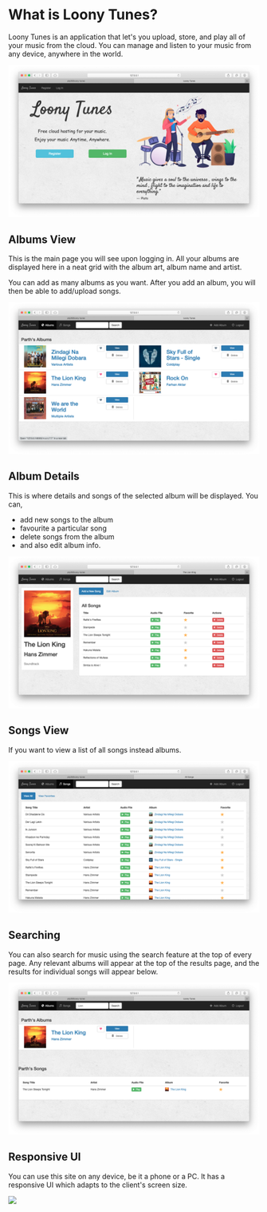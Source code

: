 # What is Loony Tunes?

Loony Tunes is an application that let's you upload, store, and play all of your music from the cloud. You can manage and listen to your music from any device, anywhere in the world.

<img src="media/home_page.png">

## Albums View

 This is the main page you will see upon logging in. All your albums are displayed here in a neat grid with the album art, album name and artist. 
 
 You can add as many albums as you want. After you add an album, you will then be able to add/upload songs.

<img src="media/index.png">

## Album Details

This is where details and songs of the selected album will be displayed. You can,
- add new songs to the album
- favourite a particular song
- delete songs from the album
- and also edit album info.

<img src="media/details.png">

## Songs View

If you want to view a list of all songs instead albums.

<img src="media/songs.png">

## Searching

You can also search for music using the search feature at the top of every page. Any relevant albums will appear at the top of the results page, and the results for individual songs will appear below. 

<img src="media/search.png">

## Responsive UI

You can use this site on any device, be it a phone or a PC. It has a responsive UI which adapts to the client's screen size.

<img src="media/phone_ui.png">
